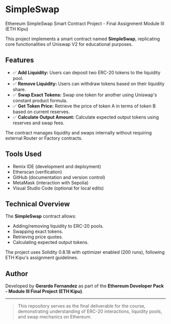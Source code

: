 # SimpleSwap

Ethereum SimpleSwap Smart Contract Project - Final Assignment Module III (ETH Kipu)

This project implements a smart contract named **SimpleSwap**, replicating core functionalities of Uniswap V2 for educational purposes.

## Features

- ✅ **Add Liquidity:** Users can deposit two ERC-20 tokens to the liquidity pool.
- ✅ **Remove Liquidity:** Users can withdraw tokens based on their liquidity share.
- ✅ **Swap Exact Tokens:** Swap one token for another using Uniswap's constant product formula.
- ✅ **Get Token Price:** Retrieve the price of token A in terms of token B based on current reserves.
- ✅ **Calculate Output Amount:** Calculate expected output tokens using reserves and swap fees.

The contract manages liquidity and swaps internally without requiring external Router or Factory contracts.

## Tools Used

- Remix IDE (development and deployment)
- Etherscan (verification)
- GitHub (documentation and version control)
- MetaMask (interaction with Sepolia)
- Visual Studio Code (optional for local edits)

## Technical Overview

The **SimpleSwap** contract allows:

- Adding/removing liquidity to ERC-20 pools.
- Swapping exact tokens.
- Retrieving price quotes.
- Calculating expected output tokens.

The project uses Solidity 0.8.18 with optimizer enabled (200 runs), following ETH Kipu's assignment guidelines.

## Author

Developed by **Gerardo Fernandez** as part of the **Ethereum Developer Pack - Module III Final Project (ETH Kipu)**.

---

> This repository serves as the final deliverable for the course, demonstrating understanding of ERC-20 interactions, liquidity pools, and swap mechanics on Ethereum.
 
